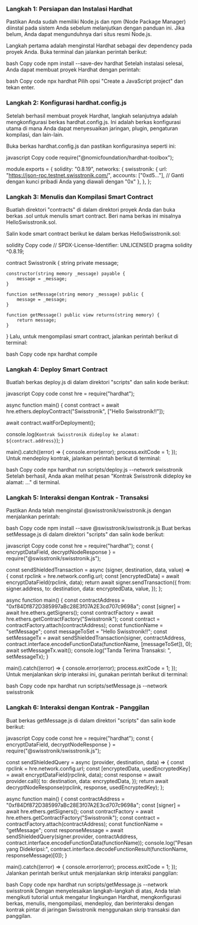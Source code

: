 ### Langkah 1: Persiapan dan Instalasi Hardhat

Pastikan Anda sudah memiliki Node.js dan npm (Node Package Manager) diinstal pada sistem Anda sebelum melanjutkan dengan panduan ini. Jika belum, Anda dapat mengunduhnya dari situs resmi Node.js.

Langkah pertama adalah menginstal Hardhat sebagai dev dependency pada proyek Anda. Buka terminal dan jalankan perintah berikut:

bash
Copy code
npm install --save-dev hardhat
Setelah instalasi selesai, Anda dapat membuat proyek Hardhat dengan perintah:

bash
Copy code
npx hardhat
Pilih opsi "Create a JavaScript project" dan tekan enter.

### Langkah 2: Konfigurasi hardhat.config.js

Setelah berhasil membuat proyek Hardhat, langkah selanjutnya adalah mengkonfigurasi berkas hardhat.config.js. Ini adalah berkas konfigurasi utama di mana Anda dapat menyesuaikan jaringan, plugin, pengaturan kompilasi, dan lain-lain.

Buka berkas hardhat.config.js dan pastikan konfigurasinya seperti ini:

javascript
Copy code
require("@nomicfoundation/hardhat-toolbox");

module.exports = {
  solidity: "0.8.19",
  networks: {
    swisstronik: {
      url: "https://json-rpc.testnet.swisstronik.com/",
      accounts: ["0xd5..."], // Ganti dengan kunci pribadi Anda yang diawali dengan "0x"
    },
  },
};
### Langkah 3: Menulis dan Kompilasi Smart Contract

Buatlah direktori "contracts" di dalam direktori proyek Anda dan buka berkas .sol untuk menulis smart contract. Beri nama berkas ini misalnya HelloSwisstronik.sol.

Salin kode smart contract berikut ke dalam berkas HelloSwisstronik.sol:

solidity
Copy code
// SPDX-License-Identifier: UNLICENSED
pragma solidity ^0.8.19;

contract Swisstronik {
    string private message;

    constructor(string memory _message) payable {
        message = _message;
    }

    function setMessage(string memory _message) public {
        message = _message;
    }

    function getMessage() public view returns(string memory) {
        return message;
    }
}
Lalu, untuk mengompilasi smart contract, jalankan perintah berikut di terminal:

bash
Copy code
npx hardhat compile

### Langkah 4: Deploy Smart Contract

Buatlah berkas deploy.js di dalam direktori "scripts" dan salin kode berikut:

javascript
Copy code
const hre = require("hardhat");

async function main() {
  const contract = await hre.ethers.deployContract("Swisstronik", ["Hello Swisstronik!!"]);

  await contract.waitForDeployment();

  console.log(`Kontrak Swisstronik dideploy ke alamat: ${contract.address}`);
}

main().catch((error) => {
  console.error(error);
  process.exitCode = 1;
});
Untuk mendeploy kontrak, jalankan perintah berikut di terminal:

bash
Copy code
npx hardhat run scripts/deploy.js --network swisstronik
Setelah berhasil, Anda akan melihat pesan "Kontrak Swisstronik dideploy ke alamat: ..." di terminal.

### Langkah 5: Interaksi dengan Kontrak - Transaksi

Pastikan Anda telah menginstal @swisstronik/swisstronik.js dengan menjalankan perintah:

bash
Copy code
npm install --save @swisstronik/swisstronik.js
Buat berkas setMessage.js di dalam direktori "scripts" dan salin kode berikut:

javascript
Copy code
const hre = require("hardhat");
const { encryptDataField, decryptNodeResponse } = require("@swisstronik/swisstronik.js");

const sendShieldedTransaction = async (signer, destination, data, value) => {
  const rpclink = hre.network.config.url;
  const [encryptedData] = await encryptDataField(rpclink, data);
  return await signer.sendTransaction({
    from: signer.address,
    to: destination,
    data: encryptedData,
    value,
  });
};

async function main() {
  const contractAddress = "0xf84Df872D385997aBc28E3f07A2E3cd707c9698a";
  const [signer] = await hre.ethers.getSigners();
  const contractFactory = await hre.ethers.getContractFactory("Swisstronik");
  const contract = contractFactory.attach(contractAddress);
  const functionName = "setMessage";
  const messageToSet = "Hello Swisstronik!!";
  const setMessageTx = await sendShieldedTransaction(signer, contractAddress, contract.interface.encodeFunctionData(functionName, [messageToSet]), 0);
  await setMessageTx.wait();
  console.log("Tanda Terima Transaksi: ", setMessageTx);
}

main().catch((error) => {
  console.error(error);
  process.exitCode = 1;
});
Untuk menjalankan skrip interaksi ini, gunakan perintah berikut di terminal:

bash
Copy code
npx hardhat run scripts/setMessage.js --network swisstronik

### Langkah 6: Interaksi dengan Kontrak - Panggilan

Buat berkas getMessage.js di dalam direktori "scripts" dan salin kode berikut:

javascript
Copy code
const hre = require("hardhat");
const { encryptDataField, decryptNodeResponse } = require("@swisstronik/swisstronik.js");

const sendShieldedQuery = async (provider, destination, data) => {
  const rpclink = hre.network.config.url;
  const [encryptedData, usedEncryptedKey] = await encryptDataField(rpclink, data);
  const response = await provider.call({
    to: destination,
    data: encryptedData,
  });
  return await decryptNodeResponse(rpclink, response, usedEncryptedKey);
};

async function main() {
  const contractAddress = "0xf84Df872D385997aBc28E3f07A2E3cd707c9698a";
  const [signer] = await hre.ethers.getSigners();
  const contractFactory = await hre.ethers.getContractFactory("Swisstronik");
  const contract = contractFactory.attach(contractAddress);
  const functionName = "getMessage";
  const responseMessage = await sendShieldedQuery(signer.provider, contractAddress, contract.interface.encodeFunctionData(functionName));
  console.log("Pesan yang Didekripsi:", contract.interface.decodeFunctionResult(functionName, responseMessage)[0]);
}

main().catch((error) => {
  console.error(error);
  process.exitCode = 1;
});
Jalankan perintah berikut untuk menjalankan skrip interaksi panggilan:

bash
Copy code
npx hardhat run scripts/getMessage.js --network swisstronik
Dengan menyelesaikan langkah-langkah di atas, Anda telah mengikuti tutorial untuk mengatur lingkungan Hardhat, mengkonfigurasi berkas, menulis, mengompilasi, mendeploy, dan berinteraksi dengan kontrak pintar di jaringan Swisstronik menggunakan skrip transaksi dan panggilan.
